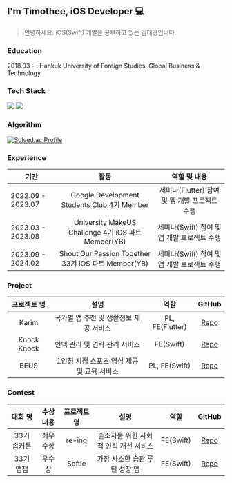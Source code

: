 ## I'm Timothee, iOS Developer 💻
> 안녕하세요. iOS(Swift) 개발을 공부하고 있는 김태경입니다.

### Education
  2018.03 - : Hankuk University of Foreign Studies, Global Business & Technology

### Tech Stack
<p>
  <img src="https://img.shields.io/badge/Swift-F05138?style=for-the-badge&logo=Swift&logoColor=white">
  <img src="https://img.shields.io/badge/Spring Boot-6DB33F.svg?&style=for-the-badge&logo=Spring Boot&logoColor=white"/>
</p>

### Algorithm
[![Solved.ac Profile](http://mazassumnida.wtf/api/generate_badge?boj=timotheekim10)](https://solved.ac/timotheekim10)

### Experience
  | 기간 | 활동 | 역할 및 내용 |
  |----|:----:|:----:|
  | 2022.09 - 2023.07 | Google Development Students Club 4기 Member | 세미나(Flutter) 참여 및 앱 개발 프로젝트 수행 |
  | 2023.03 - 2023.08 | University MakeUS Challenge 4기 iOS 파트 Member(YB) | 세미나(Swift) 참여 및 앱 개발 프로젝트 수행 |
  | 2023.09 - 2024.02 | Shout Our Passion Together 33기 iOS 파트 Member(YB) | 세미나(Swift) 참여 및 앱 개발 프로젝트 수행 |

### Project
  | 프로젝트 명 | 설명 | 역할 | GitHub |
  |:----:|:----:|:----:|:----:|
  | Karim | 국가별 앱 추천 및 생활정보 제공 서비스 | PL, FE(Flutter) | [Repo](https://github.com/timotheekim10/Karim) |
  | Knock Knock | 인맥 관리 및 연락 관리 서비스 | FE(Swift) | [Repo](https://github.com/UMC-KnockKnock) |
  | BEUS | 1인칭 시점 스포츠 영상 제공 및 교육 서비스 | PL, FE(Swift) | [Repo](https://github.com/BE-US) |

### Contest
  | 대회 명 | 수상 내용 | 프로젝트 명 | 설명 | 역할 | GitHub |
  |:----:|:----:|:----:|:----:|:----:|:----:|
  | 33기 솝커톤 | 최우수상 | re-ing | 출소자를 위한 사회적 인식 개선 서비스 | FE(Swift) | [Repo](https://github.com/SOPT-33-iOS-Team-1) |
  | 33기 앱잼 | 우수상 | Softie | 가장 사소한 습관 루틴 성장 앱 | FE(Swift) | [Repo](https://github.com/Team-Sopetit) |

<!--
### Hi there 👋

**timotheekim10/timotheekim10** is a ✨ _special_ ✨ repository because its `README.md` (this file) appears on your GitHub profile.

Here are some ideas to get you started:

- 🔭 I’m currently working on ...
- 🌱 I’m currently learning ...
- 👯 I’m looking to collaborate on ...
- 🤔 I’m looking for help with ...
- 💬 Ask me about ...
- 📫 How to reach me: ...
- 😄 Pronouns: ...
- ⚡ Fun fact: ...
-->
